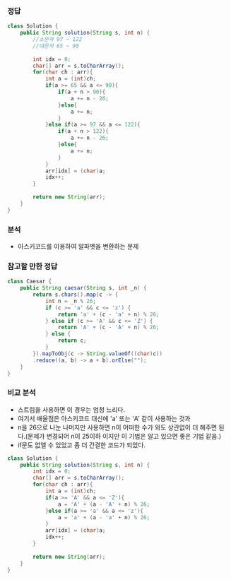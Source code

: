 ###   정답
```java
class Solution {
    public String solution(String s, int n) {
        //소문자 97 ~ 122
        //대문자 65 ~ 90
        
        int idx = 0;
        char[] arr = s.toCharArray();
        for(char ch : arr){
            int a = (int)ch;
            if(a >= 65 && a <= 90){
                if(a + n > 90){
                    a += n - 26;
                }else{
                    a += n;
                }
            }else if(a >= 97 && a <= 122){
                if(a + n > 122){
                    a += n - 26;
                }else{
                    a += n;
                }
            }
            arr[idx] = (char)a;
            idx++;
        }
        
        return new String(arr);
    }
}
```

###   분석
-   아스키코드를 이용하여 알파벳을 변환하는 문제

###   참고할 만한 정답
```java
class Caesar {
    public String caesar(String s, int _n) {
        return s.chars().map(c -> {
            int n = _n % 26;
            if (c >= 'a' && c <= 'z') {
                return 'a' + (c - 'a' + n) % 26;
            } else if (c >= 'A' && c <= 'Z') {
                return 'A' + (c - 'A' + n) % 26;
            } else {
                return c;
            }
        }).mapToObj(c -> String.valueOf((char)c))
        .reduce((a, b) -> a + b).orElse("");
    }
}
```

###   비교 분석
-   스트림을 사용하면 이 경우는 엄청 느리다.
-   여기서 배울점은 아스키코드 대신에 'a' 또는 'A' 같이 사용하는 것과
-   n을 26으로 나눈 나머지만 사용하면 n이 어떠한 수가 와도 상관없이 더 해주면 된다.(문제가 변경되어 n이 25이하 이지만 이 기법은 알고 있으면 좋은 기법 같음.)
-   if문도 없앨 수 있었고 좀 더 간결한 코드가 되었다.

```java
class Solution {
    public String solution(String s, int n) {
        int idx = 0;
        char[] arr = s.toCharArray();
        for(char ch : arr){
            int a = (int)ch;
            if(a >= 'A' && a <= 'Z'){
                a = 'A' + (a - 'A' + n) % 26;
            }else if(a >= 'a' && a <= 'z'){
                a = 'a' + (a - 'a' + n) % 26;
            }
            arr[idx] = (char)a;
            idx++;
        }
        
        return new String(arr);
    }
}
```